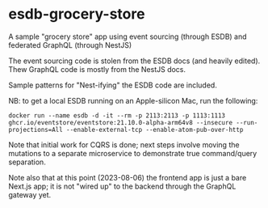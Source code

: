 # esdb-grocery-store

A sample "grocery store" app using event sourcing (through ESDB) and federated GraphQL (through NestJS)

The event sourcing code is stolen from the ESDB docs (and heavily edited). Thew GraphQL code is mostly from the NestJS docs.

Sample patterns for "Nest-ifying" the ESDB code are included.

NB: to get a local ESDB running on an Apple-silicon Mac, run the following:

`docker run --name esdb -d -it --rm -p 2113:2113 -p 1113:1113 ghcr.io/eventstore/eventstore:21.10.0-alpha-arm64v8
--insecure --run-projections=All --enable-external-tcp --enable-atom-pub-over-http`

Note that initial work for CQRS is done; next steps involve moving the mutations to a separate microservice to demonstrate true command/query separation.

Note also that at this point (2023-08-06) the frontend app is just a bare Next.js app; it is not "wired up" to the backend through the GraphQL gateway yet.
